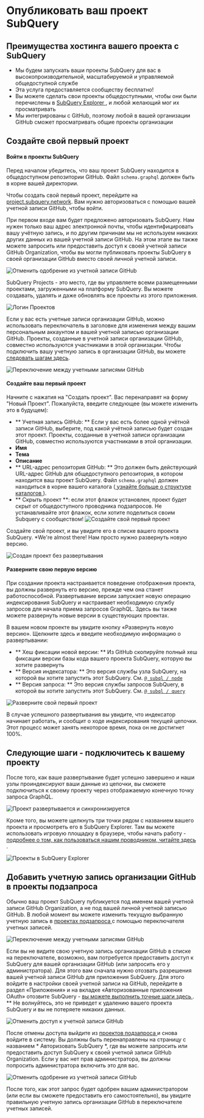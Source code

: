 # Опубликовать ваш проект SubQuery

## Преимущества хостинга вашего проекта с SubQuery
- Мы будем запускать ваши проекты SubQuery для вас в высокопроизводительной, масштабируемой и управляемой общедоступной службе
- Эта услуга предоставляется сообществу бесплатно!
- Вы можете сделать свои проекты общедоступными, чтобы они были перечислены в [ SubQuery Explorer ](https://explorer.subquery.network), и любой желающий мог их просматривать
- Мы интегрированы с GitHub, поэтому любой в вашей организации GitHub сможет просматривать общие проекты организации

## Создайте свой первый проект

#### Войти в проекты SubQuery

Перед началом убедитесь, что ваш проект SubQuery находится в общедоступном репозитории GitHub. Файл `schema.graphql` должен быть в корне вашей директории.

Чтобы создать свой первый проект, перейдите на [project.subquery.network](https://project.subquery.network). Вам нужно авторизоваться с помощью вашей учетной записи GitHub, чтобы войти.

При первом входе вам будет предложено авторизовать SubQuery. Нам нужен только ваш адрес электронной почты, чтобы идентифицировать вашу учётную запись, и по другим причинам мы не используем никаких других данных из вашей учетной записи GitHub. На этом этапе вы также можете запросить или предоставить доступ к своей учетной записи GitHub Organization, чтобы вы могли публиковать проекты SubQuery в своей организации GitHub вместо своей личной учетной записи.

![Отменить одобрение из учетной записи GitHub](/assets/img/project_auth_request.png)

SubQuery Projects - это место, где вы управляете всеми размещенными проектами, загруженными на платформу SubQuery. Вы можете создавать, удалять и даже обновлять все проекты из этого приложения.

![Логин Проектов](/assets/img/projects-dashboard.png)

Если у вас есть учетные записи организации GitHub, можно использовать переключатель в заголовке для изменения между вашим персональным аккаунтом и вашей учетной записью организации GitHub. Проекты, созданные в учетной записи организации GitHub, совместно используются участниками в этой организации. Чтобы подключить вашу учетную запись в организации GitHub, вы можете [следовать шагам здесь](#add-github-organization-account-to-subquery-projects).

![Переключение между учетными записями GitHub](/assets/img/projects-account-switcher.png)

#### Создайте ваш первый проект

Начните с нажатия на "Создать проект". Вас перенаправят на форму "Новый Проект". Пожалуйста, введите следующее (вы можете изменить это в будущем):
- ** Учетная запись GitHub: ** Если у вас есть более одной учётной записи GitHub, выберите, под какой учётной записью будет создан этот проект. Проекты, созданные в учетной записи организации GitHub, совместно используются участниками в этой организации.
- **Имя**
- **Тема**
- **Описание**
- ** URL-адрес репозитория GitHub: ** Это должен быть действующий URL-адрес GitHub для общедоступного репозитория, в котором находится ваш проект SubQuery. Файл `schema.graphql` должен находиться в корне вашего каталога ([ узнайте больше о структуре каталогов ](../create/introduction.md#directory-structure)).
- ** Скрыть проект **: если этот флажок установлен, проект будет скрыт от общедоступного проводника подзапросов. Не устанавливайте этот флажок, если хотите поделиться своим Subquery с сообществом! ![Создайте свой первый проект](/assets/img/projects-create.png)

Создайте свой проект, и вы увидите его в списке вашего проекта SubQuery. *We're almost there! Нам просто нужно развернуть новую версию. </p>

![Создан проект без развертывания](/assets/img/projects-no-deployment.png)

#### Разверните свою первую версию

При создании проекта настраивается поведение отображения проекта, вы должны развернуть его версию, прежде чем она станет работоспособной. Развертывание версии запускает новую операцию индексирования SubQuery и настраивает необходимую службу запросов для начала приема запросов GraphQL. Здесь вы также можете развернуть новые версии в существующих проектах.

В вашем новом проекте вы увидите кнопку «Развернуть новую версию». Щелкните здесь и введите необходимую информацию о развертывании:
- ** Хеш фиксации новой версии: ** Из GitHub скопируйте полный хеш фиксации версии базы кода вашего проекта SubQuery, которую вы хотите развернуть
- ** Версия индексатора: ** Это версия службы узла SubQuery, на которой вы хотите запустить этот SubQuery. См. [`@ subql / node`](https://www.npmjs.com/package/@subql/node)
- ** Версия запроса: ** Это версия службы запросов SubQuery, в которой вы хотите запустить этот SubQuery. См. [`@ subql / query`](https://www.npmjs.com/package/@subql/query)

![Разверните свой первый проект](https://static.subquery.network/media/projects/projects-first-deployment.png)

В случае успешного развертывания вы увидите, что индексатор начинает работать, и сообщит о ходе индексирования текущей цепочки. Этот процесс может занять некоторое время, пока он не достигнет 100%.

## Следующие шаги - подключитесь к вашему проекту
После того, как ваше развертывание будет успешно завершено и наши узлы проиндексируют ваши данные из цепочки, вы сможете подключиться к своему проекту через отображаемую конечную точку запроса GraphQL.

![Проект развертывается и синхронизируется](/assets/img/projects-deploy-sync.png)

Кроме того, вы можете щелкнуть три точки рядом с названием вашего проекта и просмотреть его в SubQuery Explorer. Там вы можете использовать игровую площадку в браузере, чтобы начать работу - [ подробнее о том, как пользоваться нашим проводником, читайте здесь ](../query/query.md).

![Проекты в SubQuery Explorer](/assets/img/projects-explorer.png)

## Добавить учетную запись организации GitHub в проекты подзапроса

Обычно ваш проект SubQuery публикуется под именем вашей учетной записи GitHub Organization, а не под вашей личной учетной записью GitHub. В любой момент вы можете изменить текущую выбранную учетную запись в [ проектах подзапроса ](https://project.subquery.network) с помощью переключателя учетных записей.

![Переключение между учетными записями GitHub](/assets/img/projects-account-switcher.png)

Если вы не видите свою учетную запись организации GitHub в списке на переключателе, возможно, вам потребуется предоставить доступ к SubQuery для вашей организации GitHub (или запросить его у администратора). Для этого вам сначала нужно отозвать разрешения вашей учетной записи GitHub для приложения SubQuery. Для этого войдите в настройки своей учетной записи на GitHub, перейдите в раздел «Приложения» и на вкладке «Авторизованные приложения OAuth» отозвите SubQuery - [ вы можете выполнить точные шаги здесь ](https://docs.github.com/en/github/authenticating-to-github/keeping-your-account-and-data-secure/reviewing-your-authorized-applications-oauth). ** Не волнуйтесь, это не приведет к удалению вашего проекта SubQuery и вы не потеряете никаких данных.

![Отменить доступ к учетной записи GitHub](/assets/img/project_auth_revoke.png)

После отмены доступа выйдите из [ проектов подзапроса ](https://project.subquery.network) и снова войдите в систему. Вы должны быть перенаправлены на страницу с названием * Авторизовать SubQuery *, где вы можете запросить или предоставить доступ SubQuery к своей учетной записи GitHub Organization. Если у вас нет прав администратора, вы должны попросить администратора включить это для вас.

![Отменить одобрение из учетной записи GitHub](/assets/img/project_auth_request.png)

После того, как этот запрос будет одобрен вашим администратором (или если вы сможете предоставить его самостоятельно), вы увидите правильную учетную запись организации GitHub в переключателе учетных записей.
